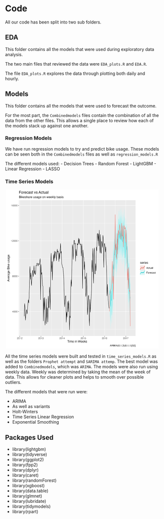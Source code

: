 # Code

All our code has been split into two sub folders.

## EDA

This folder contains all the models that were used during exploratory data analysis.

The two main files that reviewed the data were `EDA_plots.R` and `EDA.R`.

The file `EDA_plots.R` explores the data through plotting both daily and hourly.

## Models

This folder contains all the models that were used to forecast the outcome.

For the most part, the `Combinedmodels` files contain the combination of all the data from the other files. This allows a single place to review how each of the models stack up against one another.

### Regression Models

We have run regression models to try and predict bike usage. These models can be seen both in the `Combinedmodels` files as well as `regression_models.R`

The different models used: - Decision Trees - Random Forest - LightGBM - Linear Regression - LASSO

### Time Series Models

<p align="center">
  <img src="../Visualizations/arima.png" width=500"/>
</p>

All the time series models were built and tested in `time_series_models.R` as well as the folders `Prophet attempt` and `SARIMA attemp`. The best model was added to `Combinedmodels`, which was `ARIMA`. The models were also run using weekly data. Weekly was determined by taking the mean of the week of data. This allows for cleaner plots and helps to smooth over possible outliers.

The different models that were run were:

-   ARIMA
-   As well as variants
-   Holt-Winters
-   Time Series Linear Regression
-   Exponential Smoothing

## Packages Used

-   library(lightgbm)
-   library(tidyverse)
-   library(ggplot2)
-   library(fpp2)
-   library(dplyr)
-   library(caret)
-   library(randomForest)
-   library(xgboost)
-   library(data.table)
-   library(glmnet)
-   library(lubridate)
-   library(tidymodels)
-   library(rpart)

